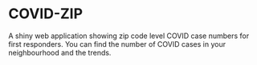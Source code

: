 # COVID-ZIP
A shiny web application showing zip code level COVID case numbers for first responders. You can find the number of COVID cases in your neighbourhood and the trends. 
